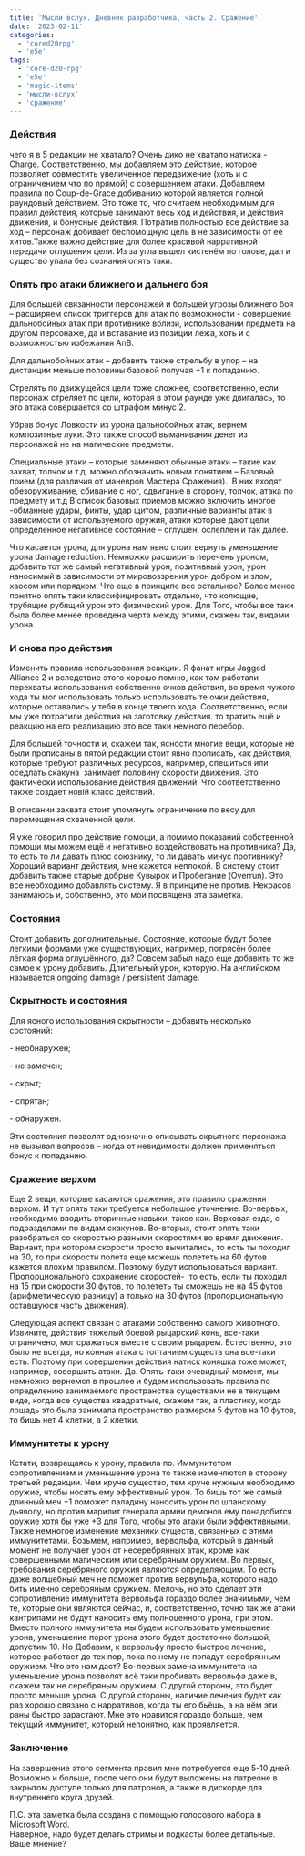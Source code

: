 ```yaml
---
title: 'Мысли вслух. Дневник разработчика, часть 2. Сражение'
date: '2023-02-11'
categories:
  - 'cored20rpg'
  - 'e5e'
tags:
  - 'core-d20-rpg'
  - 'e5e'
  - 'magic-items'
  - 'мысли-вслух'
  - 'сражение'
---
```


### Действия

чего я в 5 редакции не хватало? Очень дико не хватало натиска - Charge. Соответственно, мы добавляем это действие, которое позволяет совместить увеличенное передвижение (хоть и с ограничением что по прямой) с совершением атаки. Добавляем правила по Coup-de-Grace добиванию которой является полной раундовый действием. Это тоже то, что считаем необходимым для правил действия, которые занимают весь ход и действия, и действия движения, и бонусные действия. Потратив полностью все действие за ход – персонаж добивает беспомощную цель в не зависимости от её хитов.Также важно действие для более красивой нарративной передачи оглушения цели. Из за угла вышел кистенём по голове, дал и существо упала без сознания опять таки.

### Опять про атаки ближнего и дальнего боя

Для большей связанности персонажей и большей угрозы ближнего боя – расширяем список триггеров для атак по возможности - совершение дальнобойных атак при противнике вблизи, использовании предмета на другом персонаже, да и вставание из позиции лежа, хоть и с возможностью избежания АпВ.

Для дальнобойных атак – добавить также стрельбу в упор – на дистанции меньше половины базовой получая +1 к попаданию.

Стрелять по движущейся цели тоже сложнее, соответственно, если персонаж стреляет по цели, которая в этом раунде уже двигалась, то это атака совершается со штрафом минус 2.

Убрав бонус Ловкости из урона дальнобойных атак, вернем композитные луки. Это также способ выманивания денег из персонажей не на магические предметы.

Специальные атаки – которые заменяют обычные атаки – такие как захват, толчок и т.д. можно обозначить новым понятием – Базовый прием (для различия от маневров Мастера Сражения).  В них входят обезоруживание, сбивание с ног, сдвигание в сторону, толчок, атака по предмету и т.д В список базовых приемов можно включить многое -обманные удары, финты, удар щитом, различные варианты атак в зависимости от используемого оружия, атаки которые дают цели определенное негативное состояние – оглушен, ослеплен и так далее.

Что касается урона, для урона нам явно стоит вернуть уменьшение урона damage reduction. Немножко расширить перечень уроном, добавить тот же самый негативный урон, позитивный урон, урон наносимый в зависимости от мировоззрения урон добром и злом, хаосом или порядком. Что еще в принципе все остальное? Более менее понятно опять таки классифицировать отдельно, что колющие, трубящие рубящий урон это физический урон. Для Того, чтобы все таки была более менее проведена черта между этими, скажем так, видами урона.

### И снова про действия

Изменить правила использования реакции. Я фанат игры Jagged Alliance 2 и вследствие этого хорошо помню, как там работали перехваты использования собственно очков действия, во время чужого хода ты мог использовать только использовать те очки действия, которые оставались у тебя в конце твоего хода. Соответственно, если мы уже потратили действия на заготовку действия. то тратить ещё и реакцию на его реализацию это все таки немного перебор.

Для большей точности и, скажем так, ясности многие вещи, которые не были прописаны в пятой редакции стоит явно прописать, как действия, которые требуют различных ресурсов, например, спешиться или оседлать скакуна  занимает половину скорости движения. Это фактически использование действия движений. Что соответственно также создает новій класс действий.

В описании захвата стоит упомянуть ограничение по весу для перемещения схваченной цели.

Я уже говорил про действие помощи, а помимо показаний собственной помощи мы можем ещё и негативно воздействовать на противника? Да, то есть то ли давать плюс союзнику, то ли давать минус противнику? Хороший вариант действия, мне кажется неплохой. В систему стоит добавить также старые добрые Кувырок и Пробегание (Overrun). Это все необходимо добавлять систему. Я в принципе не против. Некрасов занимаюсь и, собственно, это мой посвящена эта заметка.

### Состояния

Стоит добавить дополнительные. Состояние, которые будут более легкими формами уже существующих, например, потрясён более лёгкая форма оглушённого, да? Cовсем забыл надо еще добавить то же самое к урону добавить. Длительный урон, которую. На английском называется ongoing damage / persistent damage.

### Скрытность и состояния

Для ясного использования скрытности – добавить несколько состояний:

\- необнаружен;

\- не замечен;

\- скрыт;

\- спрятан;

\- обнаружен.

Эти состояния позволят однозначно описывать скрытного персонажа не вызывая вопросов – когда от невидимости должен применяться бонус к попаданию.

### Сражение верхом

Еще 2 вещи, которые касаются сражения, это правило сражения верхом. И тут опять таки требуется небольшое уточнение. Во-первых, необходимо вводить вторичные навыки, такое как. Верховая езда, с подразделами по видам скакунов. Во-вторых, стоит опять таки разобраться со скоростью разными скоростями во время движения. Вариант, при котором скорости просто вычитались, то есть ты походил на 30, то при скорости полета еще можешь полететь на 60 футов кажется плохим правилом. Поэтому будут использоваться вариант. Пропорционального сохранение скоростей-  то есть, если ты походил на 15 при скорости 30 футов, то полететь ты сможешь не на 45 футов (арифметическую разницу) а только на 30 футов (пропорциональную оставшуюся часть движения).

Следующая аспект связан с атаками собственно самого животного. Извините, действия тяжелый боевой рыцарский конь, все-таки ограничено, мог сражаться вместе с своим рыцарем. Естественно, это было не всегда, но конная атака с топтанием существ она все-таки есть. Поэтому при совершении действия натиск коняшка тоже может, например, совершить атаки. Да. Опять-таки очевидный момент, мы немножко вернемся в прошлое и будем использовать правила по определению занимаемого пространства существами не в текущем виде, когда все существа квадратные, скажем так, а пластику, когда лошадь это была занимала пространство размером 5 футов на 10 футов, то бишь нет 4 клетки, а 2 клетки.

### Иммунитеты к урону

Кстати, возвращаясь к урону, правила по. Иммунитетом сопротивлением и уменьшение урона то также изменяются в сторону третьей редакции. Чем круче существо, тем круче нужным необходимо оружие, чтобы носить ему эффективный урон. То бишь тот же самый длинный меч +1 поможет паладину наносить урон по шпанскому дьяволу, но против марилит генерала армии демонов ему понадобится оружие хотя бы уже +3 для Того, чтобы это атаки были эффективными. Также немногое изменение механики существ, связанных с этими иммунитетами. Возьмем, например, вервольфа, который в данный момент не получает урон от несеребрянных атак, кроме как совершенными магическим или серебряным оружием. Во первых, требования серебряного оружия являются определяющим. То есть даже волшебный меч не поможет против вервульфа, которого надо бить именно серебряным оружием. Мелочь, но это сделает эти сопротивление иммунитета вервольфа гораздо более значимыми, чем те, которые они являются сейчас, и, соответственно, точно так же атаки кантрипами не будут наносить ему полноценного урона, при этом. Вместо полного иммунитета мы будем использовать уменьшение урона, уменьшение порог урона этого будет достаточно большой, допустим 10. Но Добавим, к вервольфу просто быстрое лечение, которое работает до тех пор, пока по нему не попадут серебрянным оружием. Что это нам даст? Во-первых замена иммунитета на уменьшение урона позволят всё таки пробивать вервольфа даже в, скажем так не серебряным оружием. С другой стороны, это будет просто меньше урона. С другой стороны, наличие лечения будет как раз хорошо связано с нарративов, когда ты его бьёшь, а на нём эти раны быстро зарастают. Мне это нравится гораздо больше, чем текущий иммунитет, который непонятно, как проявляется.

### Заключение

На завершение этого сегмента правил мне потребуется еще 5-10 дней. Возможно и больше, после чего они будут выложены на патреоне в закрытом доступе только для патронов, а также в дискорде для внутреннего круга друзей.

П.С. эта заметка была создана с помощью голосового набора в Microsoft Word.  
Наверное, надо будет делать стримы и подкасты более детальные. Ваше мнение?
